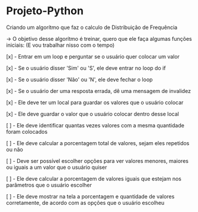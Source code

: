 # Projeto-Python
 Criando um algorítmo que faz o calculo de Distribuição de Frequência
 
<p>-> O objetivo desse algorítmo é treinar, quero que ele faça algumas funções iniciais: (E vou trabalhar nisso com o tempo)</p>
<p>[x] - Entrar em um loop e perguntar se o usuário quer colocar um valor</p>
<p>[x] - Se o usuário disser 'Sim' ou 'S', ele deve entrar no loop do if</p>
<p>[x] - Se o usuário disser 'Não' ou 'N', ele deve fechar o loop</p>
<p>[x] - Se o usuário der uma resposta errada, dê uma mensagem de invalidez</p>
<p>[x] - Ele deve ter um local para guardar os valores que o usuário colocar</p>
<p>[x] - Ele deve guardar o valor que o usuário colocar dentro desse local</p>
<p>[ ] - Ele deve identificar quantas vezes valores com a mesma quantidade foram colocados</p>
<p>[ ] - Ele deve calcular a porcentagem total de valores, sejam eles repetidos ou não</p>
<p>[ ] - Deve ser possível escolher opções para ver valores menores, maiores ou iguais a um valor que o usuário quiser</p>
<p>[ ] - Ele deve calcular a porcentagem de valores iguais que estejam nos parâmetros que o usuário escolher</p>
<p>[ ] - Ele deve mostrar na tela a porcentagem e quantidade de valores corretamente, de acordo com as opções que o usuário escolheu</p>
